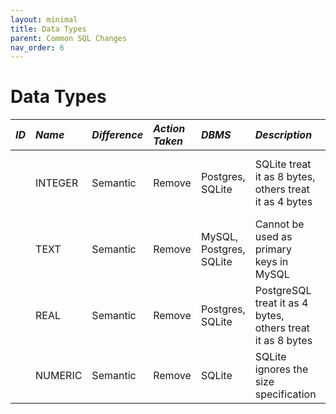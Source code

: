```yaml
---
layout: minimal
title: Data Types
parent: Common SQL Changes
nav_order: 6
---
```


# Data Types

| _ID_ | _Name_  | _Difference_ | _Action Taken_ | _DBMS_                  | _Description_                                              | _Related Links_                                                                                                                                                             |
| :--- | :------ | :----------- | :------------- | :---------------------- | :--------------------------------------------------------- | :-------------------------------------------------------------------------------------------------------------------------------------------------------------------------- |
|      | INTEGER | Semantic     | Remove         | Postgres, SQLite        | SQLite treat it as 8 bytes, others treat it as 4 bytes     | https://dev.mysql.com/doc/refman/8.4/en/integer-types.html<br>https://www.postgresql.org/docs/current/datatype-numeric.html<br>https://www.sqlite.org/datatype3.html        |
|      | TEXT    | Semantic     | Remove         | MySQL, Postgres, SQLite | Cannot be used as primary keys in MySQL                    | https://dev.mysql.com/doc/refman/8.4/en/column-indexes.html                                                                                                                 |
|      | REAL    | Semantic     | Remove         | Postgres, SQLite        | PostgreSQL treat it as 4 bytes, others treat it as 8 bytes | https://dev.mysql.com/doc/refman/8.4/en/floating-point-types.html<br>https://www.postgresql.org/docs/current/datatype-numeric.html<br>https://www.sqlite.org/datatype3.html |
|      | NUMERIC | Semantic     | Remove         | SQLite                  | SQLite ignores the size specification                      | https://www.sqlite.org/datatype3.html                                                                                                                                       |

